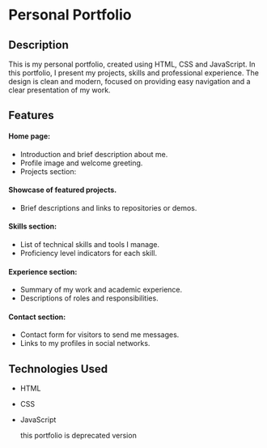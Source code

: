 
# Personal Portfolio
## Description
This is my personal portfolio, created using HTML, CSS and JavaScript. In this portfolio, I present my projects, skills and professional experience. The design is clean and modern, focused on providing easy navigation and a clear presentation of my work.

## Features
#### Home page:

+ Introduction and brief description about me.
+ Profile image and welcome greeting.
+ Projects section:

#### Showcase of featured projects.
+ Brief descriptions and links to repositories or demos.
#### Skills section:

+ List of technical skills and tools I manage.
+ Proficiency level indicators for each skill.
#### Experience section:

+ Summary of my work and academic experience.
+ Descriptions of roles and responsibilities.
#### Contact section:

+ Contact form for visitors to send me messages.
+ Links to my profiles in social networks.

## Technologies Used
+ HTML
+ CSS
+ JavaScript

  this portfolio is deprecated version
